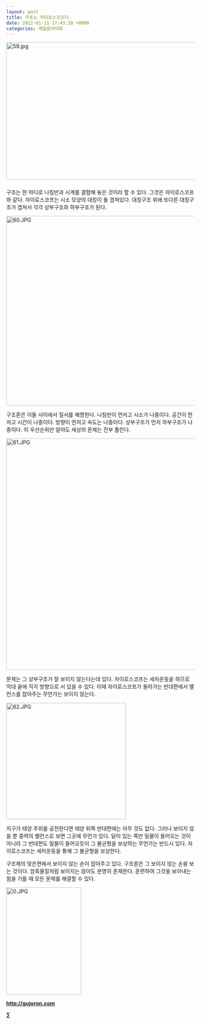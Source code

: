 ```yaml
---
layout: post
title: 구조는 자이로스코프다.
date: 2012-01-11 17:43:20 +0900
categories: 깨달음의대화
---
```

 <img alt="59.jpg" src="assets/attach/images/198/307/228/59.jpg" width="510" height="367" />





###





###



구조는 한 마디로 나침반과 시계를 결합해 놓은 것이라 할 수 있다. 그것은 자이로스코프와 같다. 자이로스코프는 시소 모양의 대칭이 둘 겹쳐있다. 대칭구조 위에 또다른 대칭구조가 겹쳐서 각각 상부구조와 하부구조가 된다. 







 <img alt="60.JPG" src="assets/attach/images/198/307/228/60.JPG" width="520" height="506" />



구조론은 이들 사이에서 질서를 해명한다. 나침반이 먼저고 시소가 나중이다. 공간이 먼저고 시간이 나중이다. 방향이 먼저고 속도는 나중이다. 상부구조가 먼저 하부구조가 나중이다. 이 우선순위만 알아도 세상의 문제는 전부 풀린다.



 <img alt="61.JPG" src="assets/attach/images/198/307/228/61.JPG" width="800" height="618" />



문제는 그 상부구조가 잘 보이지 않는다는데 있다. 자이로스코프는 세차운동을 하므로 막대 끝에 직각 방향으로 서 있을 수 있다. 이때 자이로스코프가 돌아가는 반대편에서 밸런스를 잡아주는 무언가는 보이지 않는다.



 <img alt="62.JPG" src="assets/attach/images/198/307/228/62.JPG" width="320" height="311" />



지구가 태양 주위를 공전한다면 태양 뒤쪽 반대편에는 아무 것도 없다. 그러나 보이지 않을 뿐 중력의 밸런스로 보면 그곳에 무언가 있다. 달이 있는 쪽만 밀물이 들어오는 것이 아니라 그 반대편도 밀물이 들어오듯이 그 불균형을 보상하는 무언가는 반드시 있다. 자이로스코프는 세차운동을 통해 그 불균형을 보상한다. 



구조체의 맞은편에서 보이지 않는 손이 잡아주고 있다. 구조론은 그 보이지 않는 손을 보는 것이다. 암흑물질처럼 보이지는 않아도 분명히 존재한다. 훈련하여 그것을 보아내는 힘을 기를 때 모든 문제를 해결할 수 있다.





<a href="?mid=book_minus&act=dispBoardWrite" target="_self"><img alt="0.JPG" src="assets/attach/images/198/668/222/0.JPG" width="200" height="287" /> </a>


  






**http://gujoron.com**  


**∑**
